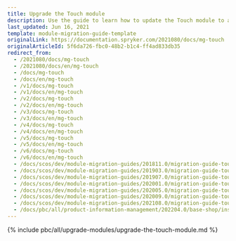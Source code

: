 ```yaml
---
title: Upgrade the Touch module
description: Use the guide to learn how to update the Touch module to a newer version.
last_updated: Jun 16, 2021
template: module-migration-guide-template
originalLink: https://documentation.spryker.com/2021080/docs/mg-touch
originalArticleId: 5f6da726-fbc0-48b2-b1c4-ff4ad833db35
redirect_from:
  - /2021080/docs/mg-touch
  - /2021080/docs/en/mg-touch
  - /docs/mg-touch
  - /docs/en/mg-touch
  - /v1/docs/mg-touch
  - /v1/docs/en/mg-touch
  - /v2/docs/mg-touch
  - /v2/docs/en/mg-touch
  - /v3/docs/mg-touch
  - /v3/docs/en/mg-touch
  - /v4/docs/mg-touch
  - /v4/docs/en/mg-touch
  - /v5/docs/mg-touch
  - /v5/docs/en/mg-touch
  - /v6/docs/mg-touch
  - /v6/docs/en/mg-touch
  - /docs/scos/dev/module-migration-guides/201811.0/migration-guide-touch.html
  - /docs/scos/dev/module-migration-guides/201903.0/migration-guide-touch.html
  - /docs/scos/dev/module-migration-guides/201907.0/migration-guide-touch.html
  - /docs/scos/dev/module-migration-guides/202001.0/migration-guide-touch.html
  - /docs/scos/dev/module-migration-guides/202005.0/migration-guide-touch.html
  - /docs/scos/dev/module-migration-guides/202009.0/migration-guide-touch.html
  - /docs/scos/dev/module-migration-guides/202108.0/migration-guide-touch.html
  - /docs/pbc/all/product-information-management/202204.0/base-shop/install-and-upgrade/upgrade-modules/upgrade-the-touch-module.html   
---
```


{% include pbc/all/upgrade-modules/upgrade-the-touch-module.md %} <!-- To edit, see /_includes/pbc/all/upgrade-modules/upgrade-the-touch-module.md -->
